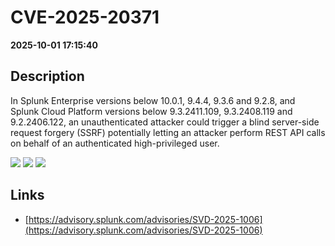 # CVE-2025-20371

**2025-10-01 17:15:40**

## Description
In Splunk Enterprise versions below 10.0.1, 9.4.4, 9.3.6 and 9.2.8, and Splunk Cloud Platform versions below 9.3.2411.109, 9.3.2408.119 and 9.2.2406.122, an unauthenticated attacker could trigger a blind server-side request forgery (SSRF) potentially letting an attacker perform REST API calls on behalf of an authenticated high-privileged user.

![](https://img.shields.io/static/v1?label=Score&message=7.5&color=red)
![](https://img.shields.io/static/v1?label=Severity&message=HIGH&color=red)
![](https://img.shields.io/static/v1?label=CWE&message=SSRF&color=green)

## Links
- [https://advisory.splunk.com/advisories/SVD-2025-1006](https://advisory.splunk.com/advisories/SVD-2025-1006)
